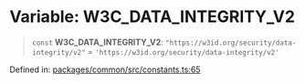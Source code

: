 # Variable: W3C\_DATA\_INTEGRITY\_V2

> `const` **W3C\_DATA\_INTEGRITY\_V2**: `"https://w3id.org/security/data-integrity/v2"` = `'https://w3id.org/security/data-integrity/v2'`

Defined in: [packages/common/src/constants.ts:65](https://github.com/dcdpr/did-btcr2-js/blob/c82bc5c69016e1146a0c52c6e6b21621f5abd6d4/packages/common/src/constants.ts#L65)

